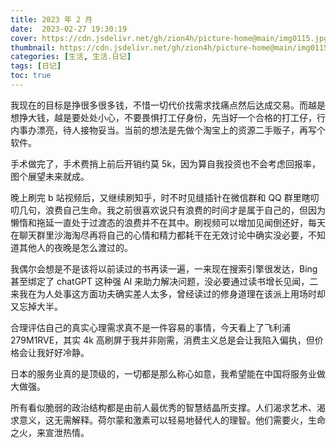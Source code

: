 ```yaml
---
title: 2023 年 2 月
date:  2023-02-27 19:30:19
cover: https://cdn.jsdelivr.net/gh/zion4h/picture-home@main/img0115.jpg
thumbnail: https://cdn.jsdelivr.net/gh/zion4h/picture-home@main/img0115.jpg
categories: [生活, 生活.日记]
tags: [日记]
toc: true
---
```

我现在的目标是挣很多很多钱，不惜一切代价找需求找痛点然后达成交易。而越是想挣大钱，越是要处处小心，不要畏惧打工仔身份，先当好一个合格的打工仔，行内事办漂亮，待人接物妥当。当前的想法是先做个淘宝上的资源二手贩子，再写个软件。
<!--more-->

手术做完了，手术费捎上前后开销约莫 5k，因为算自我投资也不会考虑回报率，图个展望未来就成。

晚上刷完 b 站视频后，又继续刷知乎，时不时见缝插针在微信群和 QQ 群里瞎叨叨几句，浪费自己生命。我之前很喜欢说只有浪费的时间才是属于自己的，但因为懒惰和拖延一直处于过渡态的浪费并不在其中。刷视频可以增加见闻倒还好，每天在聊天群里沙海淘尽再将自己的心情和精力都耗干在无效讨论中确实没必要，不知道其他人的夜晚是怎么渡过的。

我偶尔会想是不是该将以前读过的书再读一遍，一来现在搜索引擎很发达，Bing 甚至绑定了 chatGPT 这种强 AI 来助力解决问题，没必要通过读书增长见闻，二来我在为人处事这方面功夫确实差人太多，曾经读过的修身道理在该派上用场时却又忘掉大半。

合理评估自己的真实心理需求真不是一件容易的事情，今天看上了飞利浦 279M1RVE，其实 4k 高刷屏于我并非刚需，消费主义总是会让我陷入偏执，但价格会让我好好冷静。

日本的服务业真的是顶级的，一切都是那么称心如意，我希望能在中国将服务业做大做强。

所有看似脆弱的政治结构都是由前人最优秀的智慧结晶所支撑。人们渴求艺术、渴求意义，这无需解释。荷尔蒙和激素可以轻易地替代人的理智。他们需要火，生命之火，来宣泄热情。
